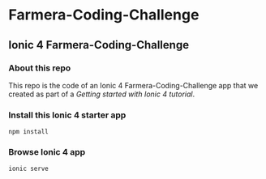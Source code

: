 # Farmera-Coding-Challenge

## Ionic 4 Farmera-Coding-Challenge

### About this repo
This repo is the code of an Ionic 4 Farmera-Coding-Challenge app that we created as part of a *Getting started with Ionic 4 tutorial*. 

### Install this Ionic 4 starter app
```
npm install
```

### Browse Ionic 4 app
```
ionic serve
```
